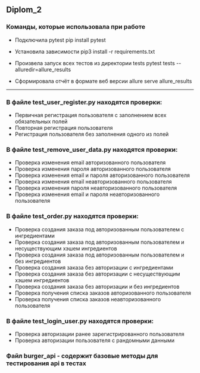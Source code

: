 ## Diplom_2

### Команды, которые использовала при работе ###

* Подключила pytest
pip install pytest

* Установила зависимости 
pip3 install -r requirements.txt

* Произвела запуск всех тестов из директории tests
pytest tests --alluredir=allure_results

* Сформировала отчёт в формате веб версии
allure serve allure_results

-----------------------------------------------------

### В файле test_user_register.py находятся проверки:
- Первичная регистрация пользователя с заполнением всех обязательных полей
- Повторная регистрация пользователя
- Регистрация пользователя без заполнения одного из полей


### В файле test_remove_user_data.py находятся проверки:
- Проверка изменения email авторизованного пользователя
- Проверка изменения пароля авторизованного пользователя
- Проверка изменения email и пароля авторизованного пользователя
- Проверка изменения email неавторизованного пользователя
- Проверка изменения пароля неавторизованного пользователя
- Проверка изменения email и пароля неавторизованного пользователя


### В файле test_order.py находятся проверки:
- Проверка создания заказа под авторизованным пользователем с ингредиентами
- Проверка создания заказа под авторизованным пользователем и несуществующим хэшем ингредиентов
- Проверка создания заказа под авторизованным пользователем и без ингредиентов
- Проверка создания заказа без авторизации с ингредиентами
- Проверка создания заказа без авторизации с несуществующим хэшем ингредиентов
- Проверка создания заказа без авторизации и без ингредиентов
- Проверка получения списка заказов авторизованного пользователя
- Проверка получения списка заказов неавторизованного пользователя


### В файле test_login_user.py находятся проверки:
- Проверка авторизации ранее зарегистрированного пользователя
- Проверка авторизации пользователя с рандомными данными

### Файл burger_api - содержит базовые методы для тестирования api в тестах
